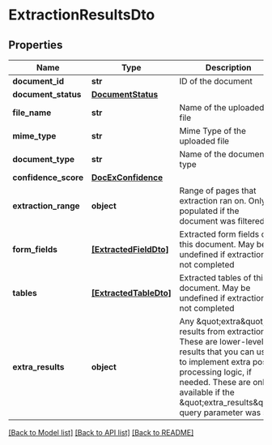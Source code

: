 # ExtractionResultsDto


## Properties
Name | Type | Description | Notes
------------ | ------------- | ------------- | -------------
**document_id** | **str** | ID of the document | 
**document_status** | [**DocumentStatus**](DocumentStatus.md) |  | 
**file_name** | **str** | Name of the uploaded file | 
**mime_type** | **str** | Mime Type of the uploaded file | 
**document_type** | **str** | Name of the document type | 
**confidence_score** | [**DocExConfidence**](DocExConfidence.md) |  | [optional] 
**extraction_range** | **object** | Range of pages that extraction ran on. Only populated if the document was filtered | [optional] 
**form_fields** | [**[ExtractedFieldDto]**](ExtractedFieldDto.md) | Extracted form fields of this document. May be undefined if extraction not completed | [optional] 
**tables** | [**[ExtractedTableDto]**](ExtractedTableDto.md) | Extracted tables of this document. May be undefined if extraction not completed | [optional] 
**extra_results** | **object** | Any \&quot;extra\&quot; results from extraction. These are lower-level results that you can use to implement extra post-processing logic, if needed. These are only available if the \&quot;extra_results\&quot; query parameter was set | [optional] 

[[Back to Model list]](../README.md#documentation-for-models) [[Back to API list]](../README.md#documentation-for-api-endpoints) [[Back to README]](../README.md)


